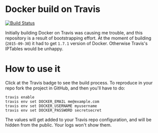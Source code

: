 # Docker build on Travis

[![Build Status](https://travis-ci.org/wkoszek/docker_edu.svg?branch=master)](https://travis-ci.org/wkoszek/docker_edu)

Initially building Docker on Travis was causing me trouble, and this
repository is a result of bootstrapping effort. At the moment of building
(`2015-09-30`) it had to get `1.7.1` version of Docker. Otherwise Travis's
IPTables would be unhappy.

# How to use it

Click at the Travis badge to see the build process. To reproduce in your
repo fork the project in GitHub, and then you'll have to do:

	travis enable
	travis env set DOCKER_EMAIL me@example.com
	travis env set DOCKER_USERNAME myusername
	travis env set DOCKER_PASSWORD secretsecret

The values will get added to your Travis repo configuration, and will be
hidden from the public. Your logs won't show them.
